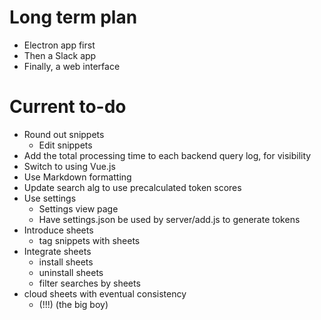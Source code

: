 # Long term plan

- Electron app first
- Then a Slack app
- Finally, a web interface

# Current to-do

- Round out snippets
	- Edit snippets
- Add the total processing time to each backend query log, for visibility
- Switch to using Vue.js
- Use Markdown formatting
- Update search alg to use precalculated token scores
- Use settings
	- Settings view page
	- Have settings.json be used by server/add.js to generate tokens
- Introduce sheets
	- tag snippets with sheets
- Integrate sheets
	- install sheets
	- uninstall sheets
	- filter searches by sheets
- cloud sheets with eventual consistency
	- (!!!) (the big boy)

